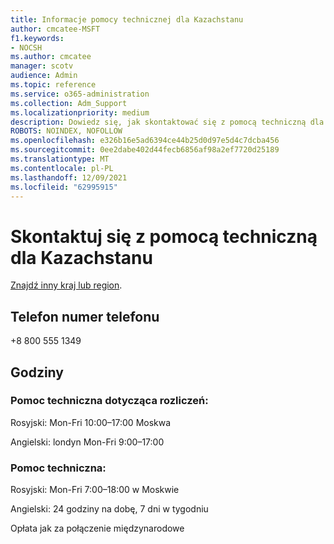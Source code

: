 ```yaml
---
title: Informacje pomocy technicznej dla Kazachstanu
author: cmcatee-MSFT
f1.keywords:
- NOCSH
ms.author: cmcatee
manager: scotv
audience: Admin
ms.topic: reference
ms.service: o365-administration
ms.collection: Adm_Support
ms.localizationpriority: medium
description: Dowiedz się, jak skontaktować się z pomocą techniczną dla swojego kraju lub regionu.
ROBOTS: NOINDEX, NOFOLLOW
ms.openlocfilehash: e326b16e5ad6394ce44b25d0d97e5d4c7dcba456
ms.sourcegitcommit: 0ee2dabe402d44fecb6856af98a2ef7720d25189
ms.translationtype: MT
ms.contentlocale: pl-PL
ms.lasthandoff: 12/09/2021
ms.locfileid: "62995915"
---
```

# <a name="contact-support-for-kazakhstan"></a>Skontaktuj się z pomocą techniczną dla Kazachstanu

[Znajdź inny kraj lub region](../get-help-support.md).

## <a name="phone-number"></a>Telefon numer telefonu
+8 800 555 1349

## <a name="hours"></a>Godziny
### <a name="billing-support"></a>Pomoc techniczna dotycząca rozliczeń:

Rosyjski: Mon-Fri 10:00–17:00 Moskwa

Angielski: londyn Mon-Fri 9:00–17:00

### <a name="technical-support"></a>Pomoc techniczna:

Rosyjski: Mon-Fri 7:00–18:00 w Moskwie

Angielski: 24 godziny na dobę, 7 dni w tygodniu

Opłata jak za połączenie międzynarodowe
